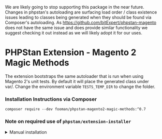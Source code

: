 We are likely going to stop supporting this package in the near future. Changes in phpstan's autoloading are surfacing load order / class existence issues leading to classes being generated when they should be found via Composer's autoloading. As https://github.com/bitExpert/phpstan-magento does not have the same issue and does provide similar functionality we suggest checking it out instead as we will likely adopt it for our uses.

PHPStan Extension - Magento 2 Magic Methods
===================

The extension bootstraps the same autoloader that is run when using Magento 2's unit tests. By default it will place
the generated class under var/. Change the environment variable `TESTS_TEMP_DIR` to change the folder.

### Installation Instructions via Composer

    composer require --dev fooman/phpstan-magento2-magic-methods:^0.7
 
 
### Note on required use of `phpstan/extension-installer`
<details>
  <summary>Manual installation</summary>

If the use of `phpstan/extension-installer` is not working for you undo the installation by adding
```
    "replace": {
        "phpstan/extension-installer": "*"
    },
```
to your project's composer.json file. Then manually include extension.neon in your project's PHPStan config:

```
includes:
    - vendor/fooman/phpstan-magento2-magic-methods/extension.neon
```

Or as an alternative approach you can check out https://github.com/bitExpert/phpstan-magento

</details>
